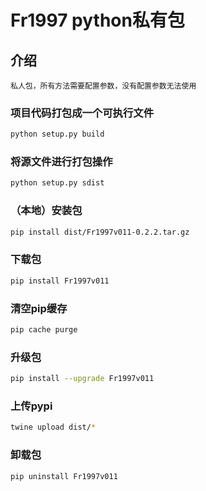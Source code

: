 # Fr1997 python私有包

## 介绍
    私人包，所有方法需要配置参数，没有配置参数无法使用

### 项目代码打包成一个可执行文件

```sh
python setup.py build
```

### 将源文件进行打包操作

```sh
python setup.py sdist
```

### （本地）安装包

```sh
pip install dist/Fr1997v011-0.2.2.tar.gz
```

### 下载包

```sh
pip install Fr1997v011
```

### 清空pip缓存

```sh
pip cache purge
```

### 升级包

```sh
pip install --upgrade Fr1997v011
```

### 上传pypi

```sh
twine upload dist/*      
```
      

### 卸载包

```sh
pip uninstall Fr1997v011
```




